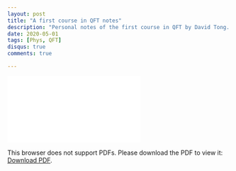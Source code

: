 ```yaml
---
layout: post
title: "A first course in QFT notes"
description: "Personal notes of the first course in QFT by David Tong. The document contains complement notes on photon polarization and quantization by Andrés Reyes."
date: 2020-05-01
tags: [Phys, QFT]
disqus: true
comments: true

---
```


<object data="pdfs/QFT.pdf" type="application/pdf" width="1400px" height="1200px">
    <embed src="pdfs/QFT.pdf">
        <p>This browser does not support PDFs. Please download the PDF to view it: <a href="pdfs/QFT.pdf">Download PDF</a>.</p>
    </embed>
</object>
